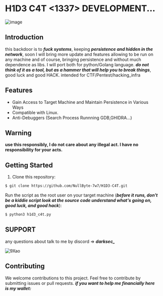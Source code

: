# H1D3 C4T <1337> DEVELOPMENT...

![image](https://github.com/user-attachments/assets/b2194620-10b6-4da7-ad5d-f0c4844f454a)



## Introduction

this backdoor is to ***fuck systems***, keeping ***persistence and hidden in the network***, soon I will bring more update and features allowing to be run on any machine and of course, bringing persistence and without much dependence as libs. I will port both for python/Golang language. ***do not think of it as a tool, but as a hammer that will help you to break things***, good luck and good HACK. intended for CTF/Pentest/hacking_infra

## Features

- Gain Access to Target Machine and Maintain Persistence in Various Ways
- Compatible with Linux.
- Anti-Debuggers (Search Process Runnning GDB,GHIDRA...)

## Warning

**use this responsibly, I do not care about any illegal act. I have no responsibility for your acts.**

## Getting Started

1. Clone this repository:

```bash
$ git clone https://github.com/NullByte-7w7/H1D3-C4T.git
```
Run the script as the root user on your target machine (***before it runs, don't be a kiddie script look at the source code understand what's going on, good luck, and good hack***):

```bash
$ python3 h1d3_c4t.py
```

## SUPPORT

any questions about talk to me by discord => ***darksec_***



![9Xao](https://github.com/user-attachments/assets/18304b83-60a4-491f-bffd-21e32057a305)

## Contributing

We welcome contributions to this project. Feel free to contribute by submitting issues or pull requests. ***if you want to help me financially here is my wallet:***
